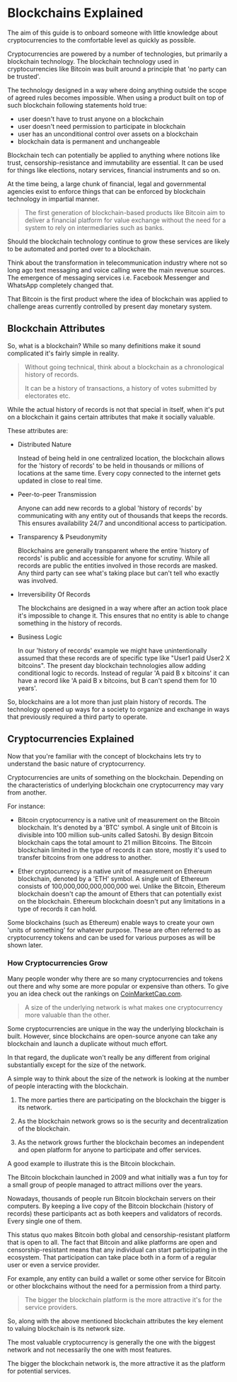 # Blockchains Explained

The aim of this guide is to onboard someone with little knowledge about cryptocurrencies to the comfortable level as quickly as possible.

Cryptocurrencies are powered by a number of technologies, but primarily a blockchain technology. The blockchain technology used in cryptocurrencies like Bitcoin was built around a principle that 'no party can be trusted'. 

The technology designed in a way where doing anything outside the scope of agreed rules becomes impossible. When using a product built on top of such blockchain following statements hold true:

- user doesn't have to trust anyone on a blockchain
- user doesn't need permission to participate in blockchain
- user has an unconditional control over assets on a blockchain
- blockchain data is permanent and unchangeable

Blockchain tech can potentially be applied to anything where notions like trust, censorship-resistance and immutability are essential. It can be used for things like elections, notary services, financial instruments and so on.

At the time being, a large chunk of financial, legal and governmental agencies exist to enforce things that can be enforced by blockchain technology in impartial manner. 

> The first generation of blockchain-based products like Bitcoin aim to deliver a financial platform for value exchange without the need for a system to rely on intermediaries such as banks. 

Should the blockchain technology continue to grow these services are likely to be automated and ported over to a blockchain.

Think about the transformation in telecommunication industry where not so long ago text messaging and voice calling were the main revenue sources. The emergence of messaging services i.e. Facebook Messenger and WhatsApp completely changed that.

That Bitcoin is the first product where the idea of blockchain was applied to challenge areas currently controlled by present day monetary system.

## Blockchain Attributes

So, what is a blockchain? While so many definitions make it sound complicated it's fairly simple in reality.

> Without going technical, think about a blockchain as a chronological history of records. 
>
> It can be a history of transactions, a history of votes submitted by electorates etc. 

While the actual history of records is not that special in itself, when it's put on a blockchain it gains certain attributes that make it socially valuable.

These attributes are:

* Distributed Nature

    Instead of being held in one centralized location, the blockchain allows for the 'history of records' to be held in thousands or millions of locations at the same time. Every copy connected to the internet gets updated in close to real time.   

* Peer-to-peer Transmission

    Anyone can add new records to a global 'history of records' by communicating with any entity out of thousands that keeps the records. This ensures availability 24/7 and unconditional access to participation.  

* Transparency & Pseudonymity

    Blockchains are generally transparent where the entire 'history of records' is public and accessible for anyone for scrutiny. While all records are public the entities involved in those records are masked. Any third party can see what's taking place but can't tell who exactly was involved.

* Irreversibility Of Records

    The blockchains are designed in a way where after an action took place it's impossible to change it. This ensures that no entity is able to change something in the history of records.

* Business Logic

    In our 'history of records' example we might have unintentionally assumed that these records are of specific type like "User1 paid User2 X bitcoins". The present day blockchain technologies allow adding conditional logic to records. Instead of regular 'A paid B x bitcoins' it can have a record like 'A paid B x bitcoins, but B can't spend them for 10 years'.
   
So, blockchains are a lot more than just plain history of records. The technology opened up ways for a society to organize and exchange in ways that previously required a third party to operate.

## Cryptocurrencies Explained

Now that you're familiar with the concept of blockchains lets try to understand the basic nature of cryptocurrency.

Cryptocurrencies are units of something on the blockchain. Depending on the characteristics of underlying blockchain one cryptocurrency may vary from another.

For instance:

- Bitcoin cryptocurrency is a native unit of measurement on the Bitcoin blockchain. It's denoted by a 'BTC' symbol. A single unit of Bitcoin is divisible into 100 million sub-units called Satoshi. By design Bitcoin blockchain caps the total amount to 21 million Bitcoins. The Bitcoin blockchain limited in the type of records it can store, mostly it's used to transfer bitcoins from one address to another.

- Ether cryptocurrency is a native unit of measurement on Ethereum blockchain, denoted by a 'ETH' symbol. A single unit of Ethereum consists of 100,000,000,000,000,000 wei. Unlike the Bitcoin, Ethereum blockchain doesn't cap the amount of Ethers that can potentially exist on the blockchain. Ethereum blockchain doesn't put any limitations in a type of records it can hold. 

Some blockchains (such as Ethereum) enable ways to create your own 'units of something' for whatever purpose. These are often referred to as cryptocurrency tokens and can be used for various purposes as will be shown later.

### How Cryptocurrencies Grow

Many people wonder why there are so many cryptocurrencies and tokens out there and why some are more popular or expensive than others. To give you an idea check out the rankings on [CoinMarketCap.com](https://coinmarketcap.com).

> A size of the underlying network is what makes one cryptocurrency more valuable than the other.

Some cryptocurrencies are unique in the way the underlying blockchain is built. However, since blockchains are open-source anyone can take any blockchain and launch a duplicate without much effort. 

In that regard, the duplicate won't really be any different from original substantially except for the size of the network. 

A simple way to think about the size of the network is looking at the number of people interacting with the blockchain. 

1. The more parties there are participating on the blockchain the bigger is its network. 

2. As the blockchain network grows so is the security and decentralization of the blockchain.

3. As the network grows further the blockchain becomes an independent and open platform for anyone to participate and offer services.

A good example to illustrate this is the Bitcoin blockchain. 

The Bitcoin blockchain launched in 2009 and what initially was a fun toy for a small group of people managed to attract millions over the years. 

Nowadays, thousands of people run Bitcoin blockchain servers on their computers. By keeping a live copy of the Bitcoin blockchain (history of records) these participants act as both keepers and validators of records. Every single one of them. 

This status quo makes Bitcoin both global and censorship-resistant platform that is open to all. The fact that Bitcoin and alike platforms are open and censorship-resistant means that any individual can start participating in the ecosystem. That participation can take place both in a form of a regular user or even a service provider. 

For example, any entity can build a wallet or some other service for Bitcoin or other blockchains without the need for a permission from a third party. 

> The bigger the blockchain platform is the more attractive it's for the service providers. 

So, along with the above mentioned blockchain attributes the key element to valuing blockchain is its network size. 

The most valuable cryptocurrency is generally the one with the biggest network and not necessarily the one with most features. 

The bigger the blockchain network is, the more attractive it as the platform for potential services.